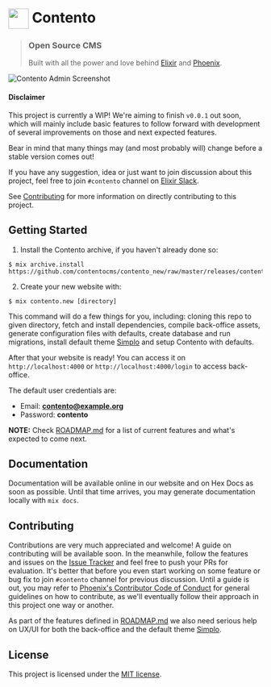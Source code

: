 # <img src="https://github.com/contentocms/contento/raw/master/assets/static/images/logo.png" style="display: inline-block !important;vertical-align: middle !important;" height="40px" /> Contento

> ### Open Source CMS
> Built with all the power and love behind [Elixir](https://elixir-lang.org) and [Phoenix](https://phoenixframework.org).

![Contento Admin Screenshot](https://raw.githubusercontent.com/contentocms/contento/master/screenshot.png)

#### Disclaimer

This project is currently a WIP! We're aiming to finish `v0.0.1` out soon, which will mainly include basic features to follow forward with development of several improvements on those and next expected features.

Bear in mind that many things may (and most probably will) change before a stable version comes out!

If you have any suggestion, idea or just want to join discussion about this project, feel free to join `#contento` channel on [Elixir Slack](https://elixir-slackin.herokuapp.com/).

See [Contributing]() for more information on directly contributing to this project.

## Getting Started

1. Install the Contento archive, if you haven't already done so:

```
$ mix archive.install https://github.com/contentocms/contento_new/raw/master/releases/contento.new.ez
```

2. Create your new website with:

```
$ mix contento.new [directory]
```

This command will do a few things for you, including: cloning this repo to given directory, fetch and install dependencies, compile back-office assets, generate configuration files with defaults, create database and run migrations, install default theme [Simplo](https://github.com/contentocms/simplo) and setup Contento with defaults.

After that your website is ready! You can access it on `http://localhost:4000` or `http://localhost:4000/login` to access back-office.

The default user credentials are:

- Email: **contento@example.org**
- Password: **contento**

**NOTE:** Check [ROADMAP.md](https://github.com/contentocms/contento/blob/master/ROADMAP.md) for a list of current features and what's expected to come next.

## Documentation

Documentation will be available online in our website and on Hex Docs as soon as possible. Until that time arrives, you may generate documentation locally with `mix docs`.

## Contributing

Contributions are very much appreciated and welcome! A guide on contributing will be available soon. In the meanwhile, follow the features and issues on the [Issue Tracker]() and feel free to push your PRs for evaluation. It's better that before you even start working on some feature or bug fix to join `#contento` channel for previous discussion. Until a guide is out, you may refer to [Phoenix's Contributor Code of Conduct](https://github.com/phoenixframework/phoenix/blob/master/CODE_OF_CONDUCT.md) for general guidelines on how to contribute, as we'll eventually follow their approach in this project one way or another.

As part of the features defined in [ROADMAP.md](https://github.com/contentocms/contento/blob/master/ROADMAP.md) we also need serious help on UX/UI for both the back-office and the default theme [Simplo](https://github.com/contentocms/simplo).

## License

This project is licensed under the [MIT license](https://github.com/contentocms/contento/blob/master/LICENSE.md).
